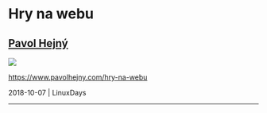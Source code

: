 # Hry na webu
## [Pavol Hejný](https://www.pavolhejny.com/)



![](https://api.qrserver.com/v1/create-qr-code/?size=150x150&data=https://www.pavolhejny.com/hry-na-webu)

https://www.pavolhejny.com/hry-na-webu


<footer>2018-10-07 | LinuxDays</footer>

---

